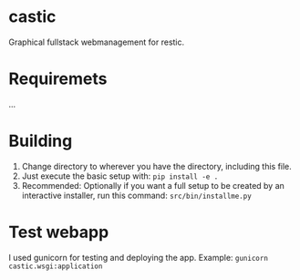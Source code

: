 # castic

Graphical fullstack webmanagement for restic.

# Requiremets

...

# Building

1. Change directory to wherever you have the directory, including this file.
2. Just execute the basic setup with: ```pip install -e .```
3. Recommended: Optionally if you want a full setup to be created by an interactive installer, run this command: ```src/bin/installme.py```

# Test webapp
I used gunicorn for testing and deploying the app.
Example:
	```gunicorn castic.wsgi:application```
